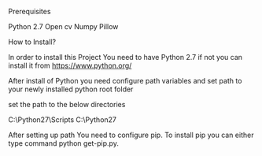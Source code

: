 

Prerequisites

Python 2.7
Open cv
Numpy
Pillow


How to Install?


In order to install this Project You need to have Python 2.7 if not you can install it from https://www.python.org/


After install of Python you need configure path variables and set path to your newly installed python root folder

set the path to the below directories

C:\Python27\Scripts
C:\Python27

After setting up path You need to configure pip. To install pip you can either type command python get-pip.py. 
